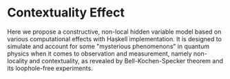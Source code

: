 # Contextuality Effect

Here we propose a constructive, non-local hidden variable model based on various computational effects with Haskell implementation. It is designed to simulate and account for some "mysterious phenomenons" in quantum physics when it comes to observation and measurement, namely non-locality and contextuality, as revealed by Bell-Kochen-Specker theorem and its loophole-free experiments.



